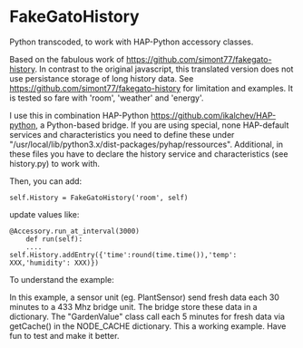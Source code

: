 # FakeGatoHistory

Python transcoded, to work with HAP-Python accessory classes.

Based on the fabulous work of <https://github.com/simont77/fakegato-history>. In contrast to the original javascript, this translated version does not use persistance storage of long history data. See  <https://github.com/simont77/fakegato-history> for limitation and examples.
It is tested so fare with 'room', 'weather' and 'energy'.

I use this in combination HAP-Python <https://github.com/ikalchev/HAP-python>, a Python-based bridge. If you are using special, none HAP-default services and characteristics you need to define these under "/usr/local/lib/python3.x/dist-packages/pyhap/ressources". Additional, in these files you have to declare the history service and characteristics (see history.py) to work with.

Then, you can add:

```#!/usr/bin/env python3
self.History = FakeGatoHistory('room', self)
```

update values like:

```#!/usr/bin/env python3
@Accessory.run_at_interval(3000)
    def run(self):
    ....
self.History.addEntry({'time':round(time.time()),'temp': XXX,'humidity': XXX)})
```

To understand the example:

In this example, a sensor unit (eg. PlantSensor) send fresh data each 30 minutes to a 433 Mhz bridge unit. The bridge store these data in a dictionary. The "GardenValue" class call each 5 minutes for fresh data via getCache() in the NODE_CACHE dictionary.
This a working example. Have fun to test and make it better.